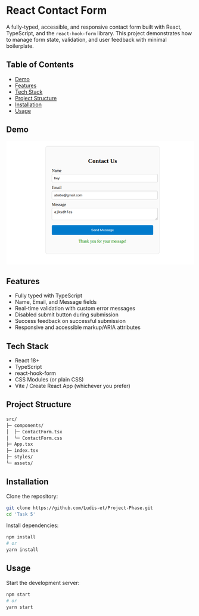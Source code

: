# React Contact Form

A fully-typed, accessible, and responsive contact form built with React, TypeScript, and the `react-hook-form` library. This project demonstrates how to manage form state, validation, and user feedback with minimal boilerplate.

## Table of Contents

- [Demo](#demo)  
- [Features](#features)  
- [Tech Stack](#tech-stack)  
- [Project Structure](#project-structure)  
- [Installation](#installation)  
- [Usage](#usage)  

## Demo

![Contact Form Demo](./image.png)


## Features

- Fully typed with TypeScript  
- Name, Email, and Message fields  
- Real-time validation with custom error messages  
- Disabled submit button during submission  
- Success feedback on successful submission  
- Responsive and accessible markup/ARIA attributes  

## Tech Stack

- React 18+  
- TypeScript  
- react-hook-form  
- CSS Modules (or plain CSS)  
- Vite / Create React App (whichever you prefer)  

## Project Structure

```bash
src/
├─ components/
│  ├─ ContactForm.tsx
│  └─ ContactForm.css
├─ App.tsx
├─ index.tsx
├─ styles/
└─ assets/
```

## Installation

Clone the repository:

```bash
git clone https://github.com/Ludis-et/Project-Phase.git
cd 'Task 5'
```

Install dependencies:

```bash
npm install
# or
yarn install
```

## Usage

Start the development server:

```bash
npm start
# or
yarn start
```